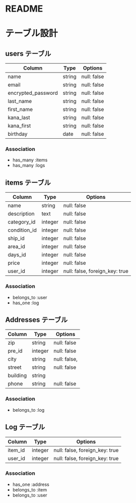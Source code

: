 # README

# テーブル設計

## users テーブル

| Column             | Type   | Options     |
| ------------------ | ------ | ----------- |
| name               | string | null: false |
| email              | string | null: false |
| encrypted_password | string | null: false | 
| last_name          | string | null: false |
| first_name         | string | null: false |
| kana_last          | string | null: false |
| kana_first         | string | null: false |
| birthday           | date   | null: false |

### Association

- has_many :items
- has_many :logs

## items テーブル

| Column       | Type    | Options                        |
| ------------ | ------- | ------------------------------ |
| name         | string  | null: false                    |
| description  | text    | null: false                    |
| category_id  | integer | null: false                    |
| condition_id | integer | null: false                    |
| ship_id      | integer | null: false                    |
| area_id      | integer | null: false                    |
| days_id      | integer | null: false                    |
| price        | integer | null: false                    |
| user_id      | integer | null: false, foreign_key: true |

### Association

- belongs_to :user
- has_one :log 

## Addresses テーブル

| Column          | Type    | Options     |
| --------------- | ------- | ----------- |
| zip             | string  | null: false |
| pre_id          | integer | null: false |
| city            | string  | null: false,|
| street          | string  | null: false |
| building        | string  |             |
| phone           | string  | null: false |

### Association

- belongs_to :log

## Log テーブル

| Column     | Type    | Options                        |
| ---------- | ------- | ------------------------------ |
| item_id    | integer | null: false, foreign_key: true |
| user_id    | integer | null: false, foreign_key: true |

### Association

- has_one :address
- belongs_to :item
- belongs_to :user
